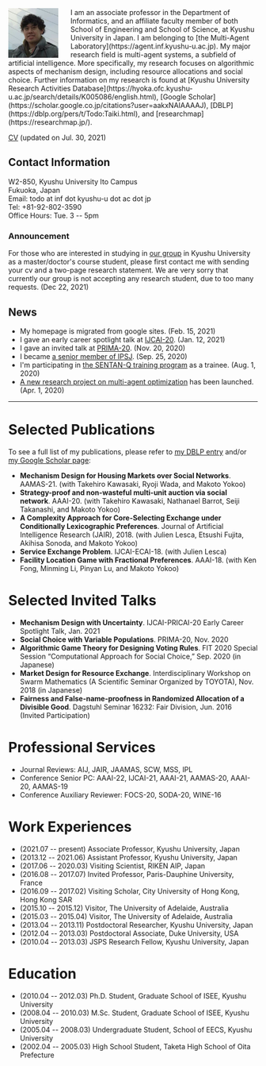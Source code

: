 <img style="float:left; width:20%; margin:0px 25px 0px 0px;" src="0CA2D243-FB59-4E77-9A62-49973F6A3F42.jpeg" />
I am an associate professor in the Department of Informatics, and an affiliate faculty member of both School of Engineering and School of Science, at Kyushu University in Japan. I am belonging to [the Multi-Agent Laboratory](https://agent.inf.kyushu-u.ac.jp). My major research field is multi-agent systems, a subfield of artificial intelligence. More specifically, my research focuses on algorithmic aspects of mechanism design, including resource allocations and social choice. Further information on my research is found at 
[Kyushu University Research Activities Database](https://hyoka.ofc.kyushu-u.ac.jp/search/details/K005086/english.html), 
[Google Scholar](https://scholar.google.co.jp/citations?user=aakxNAIAAAAJ),
[DBLP](https://dblp.org/pers/t/Todo:Taiki.html), and
[researchmap](https://researchmap.jp/).

[CV](cv-202107.pdf) (updated on Jul. 30, 2021)

<!--
**Contact Information**:
-->
## Contact Information
W2-850, Kyushu University Ito Campus <br/>
Fukuoka, Japan <br/>
Email: todo at inf dot kyushu-u dot ac dot jp <br/>
Tel: +81-92-802-3590 <br/>
Office Hours: Tue. 3 -- 5pm
<!-- Room 825, West 2 Building <br> 
Kyushu University Ito Campus <br>
Motooka 744, Nishi-Ward, Fukuoka-City <br>  
Fukuoka Prefecture, 819-0395 Japan <br> -->

### Announcement
For those who are interested in studying in [our group](https://agent.inf.kyushu-u.ac.jp) in Kyushu University as a master/doctor's course student, please first contact me with sending your cv and a two-page research statement. We are very sorry that currently our group is not accepting any research student, due to too many requests. (Dec 22, 2021)

## News
- My homepage is migrated from google sites. (Feb. 15, 2021)
- I gave an early career spotlight talk at [IJCAI-20](https://ijcai20.org/). (Jan. 12, 2021)
- I gave an invited talk at [PRIMA-20](http://uchiya.web.nitech.ac.jp/prima2020/). (Nov. 20, 2020)
- I became [a senior member of IPSJ](http://www.ipsj.or.jp/annai/aboutipsj/seniormember/seniormember.html). (Sep. 25, 2020)
- I'm participating in [the SENTAN-Q training program](https://sentan-q.kyushu-u.ac.jp/) as a trainee. (Aug. 1, 2020)
- [A new research project on multi-agent optimization](https://agent.inf.kyushu-u.ac.jp/20H00587/) has been launched. (Apr. 1, 2020)

- - -

# Selected Publications
To see a full list of my publications, please refer to [my DBLP entry](https://dblp.org/pid/67/7117.html) and/or [my Google Scholar page](https://scholar.google.com/citations?user=aakxNAIAAAAJ):
- **Mechanism Design for Housing Markets over Social Networks**. AAMAS-21. (with Takehiro Kawasaki, Ryoji Wada, and Makoto Yokoo)
- **Strategy-proof and non-wasteful multi-unit auction via social network**. AAAI-20. (with Takehiro Kawasaki, Nathanael Barrot, Seiji Takanashi, and Makoto Yokoo)
- **A Complexity Approach for Core-Selecting Exchange under Conditionally Lexicographic Preferences**. Journal of Artificial Intelligence Research (JAIR), 2018. (with Julien Lesca, Etsushi Fujita, Akihisa Sonoda, and Makoto Yokoo)
- **Service Exchange Problem**. IJCAI-ECAI-18. (with Julien Lesca)
- **Facility Location Game with Fractional Preferences**. AAAI-18. (with Ken Fong, Minming Li, Pinyan Lu, and Makoto Yokoo)

# Selected Invited Talks
- **Mechanism Design with Uncertainty**. IJCAI-PRICAI-20 Early Career Spotlight Talk, Jan. 2021
- **Social Choice with Variable Populations**. PRIMA-20, Nov. 2020
- **Algorithmic Game Theory for Designing Voting Rules**. FIT 2020 Special Session “Computational Approach for Social Choice,” Sep. 2020 (in Japanese)
- **Market Design for Resource Exchange**. Interdisciplinary Workshop on Swarm Mathematics (A Scientific Seminar Organized by TOYOTA), Nov. 2018 (in Japanese)
- **Fairness and False-name-proofness in Randomized Allocation of a Divisible Good**. Dagstuhl Seminar 16232: Fair Division, Jun. 2016 (Invited Participation)

# Professional Services
- Journal Reviews: AIJ, JAIR, JAAMAS, SCW, MSS, IPL
- Conference Senior PC: AAAI-22, IJCAI-21, AAAI-21, AAMAS-20, AAAI-20, AAMAS-19
- Conference Auxiliary Reviewer: FOCS-20, SODA-20, WINE-16

# Work Experiences
- (2021.07 -- present) Associate Professor, Kyushu University, Japan
- (2013.12 -- 2021.06) Assistant Professor, Kyushu University, Japan
- (2017.06 -- 2020.03) Visiting Scientist, RIKEN AIP, Japan
- (2016.08 -- 2017.07) Invited Professor, Paris-Dauphine University, France
- (2016.09 -- 2017.02) Visiting Scholar, City University of Hong Kong, Hong Kong SAR
- (2015.10 -- 2015.12) Visitor, The University of Adelaide, Australia
- (2015.03 -- 2015.04) Visitor, The University of Adelaide, Australia
- (2013.04 -- 2013.11) Postdoctoral Researcher, Kyushu University, Japan
- (2012.04 -- 2013.03) Postdoctoral Associate, Duke University, USA
- (2010.04 -- 2013.03) JSPS Research Fellow, Kyushu University, Japan

# Education
- (2010.04 -- 2012.03) Ph.D. Student, Graduate School of ISEE, Kyushu University
- (2008.04 -- 2010.03) M.Sc. Student, Graduate School of ISEE, Kyushu University
- (2005.04 -- 2008.03) Undergraduate Student, School of EECS, Kyushu University
- (2002.04 -- 2005.03) High School Student, Taketa High School of Oita Prefecture

